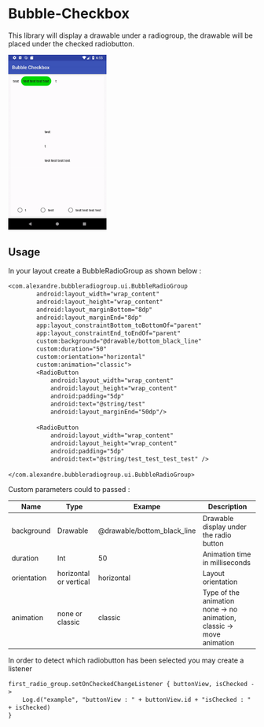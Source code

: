 # Bubble-Checkbox

This library will display a drawable under a radiogroup, the drawable will be placed under the checked radiobutton.

<img width="200" alt="example" src="example.gif"/>

## Usage

In your layout create a BubbleRadioGroup as shown below :

```
<com.alexandre.bubbleradiogroup.ui.BubbleRadioGroup
        android:layout_width="wrap_content"
        android:layout_height="wrap_content"
        android:layout_marginBottom="8dp"
        android:layout_marginEnd="8dp"
        app:layout_constraintBottom_toBottomOf="parent"
        app:layout_constraintEnd_toEndOf="parent"
        custom:background="@drawable/bottom_black_line"
        custom:duration="50"
        custom:orientation="horizontal"
        custom:animation="classic">
        <RadioButton
            android:layout_width="wrap_content"
            android:layout_height="wrap_content"
            android:padding="5dp"
            android:text="@string/test"
            android:layout_marginEnd="50dp"/>

        <RadioButton
            android:layout_width="wrap_content"
            android:layout_height="wrap_content"
            android:padding="5dp"
            android:text="@string/test_test_test_test" />

</com.alexandre.bubbleradiogroup.ui.BubbleRadioGroup>
```

Custom parameters could to passed :

| Name 		 	| Type 						| Exampe 						| Description 															|
| ------------- | -------------------------	| ----------------------------- | --------------------------------------------------------------------- |
| background  	| Drawable  				| @drawable/bottom_black_line 	| Drawable display under the radio button 								|
| duration  	| Int  						| 50 							| Animation time in milliseconds 										|
| orientation 	|  horizontal or vertical 	| horizontal 					| Layout orientation 													|
| animation 	| none or classic 			| classic 						| Type of the animation none -> no animation, classic -> move animation |

In order to detect which radiobutton has been selected you may create a listener
```
first_radio_group.setOnCheckedChangeListener { buttonView, isChecked ->
    Log.d("example", "buttonView : " + buttonView.id + "isChecked : " + isChecked)
}
```